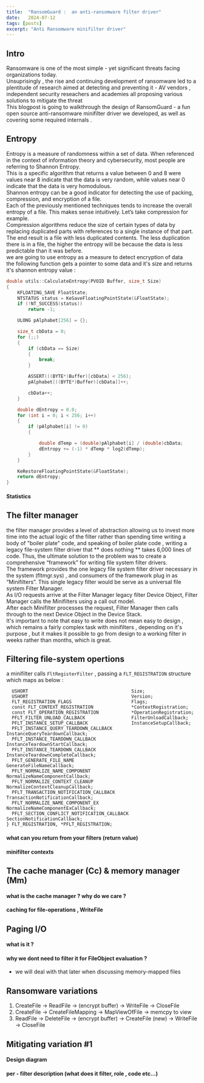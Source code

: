 ```yaml
---
title:  "RansomGuard :  an anti-ransomware filter driver"
date:   2024-07-12
tags: [posts]
excerpt: "Anti Ransomware minifilter driver"
---
```


## Intro
Ransomware is one of the most simple - yet significant threats facing organizations today. <br />
Unsuprisingly , the rise and continuing development of ransomware led to a plentitude of research aimed at detecting and preventing it -  AV vendors , independent security reseachers and academies all proposing various solutions to mitigate the threat <br /> 
This blogpost is going to walkthrough the  design of RansomGuard - a fun open source anti-ransomware minifilter driver we developed, as well as covering some required internals . <br />


## Entropy 
Entropy is a measure of randomness within a set of data. When referenced in the context of information theory and cybersecurity, most people are referring to Shannon Entropy.<br /> This is a specific algorithm that returns a value between 0 and 8 were values near 8 indicate that the data is very random, while values near 0 indicate that the data is very homodulous.<br /> 
Shannon entropy can be a good indicator for detecting the use of packing, compression, and encryption of a file.<br />  Each of the previously mentioned techniques tends to increase the overall entropy of a file. This makes sense intuitively. Let’s take compression for example.<br />  Compression algorithms reduce the size of certain types of data by replacing duplicated parts with references to a single instance of that part. The end result is a file with less duplicated contents. The less duplication there is in a file, the higher the entropy will be because the data is less predictable than it was before.<br /> 
we are going to use entropy as a measure to detect encryption of data <br /> 
the following function gets a pointer to some data and it's size and returns it's shannon entropy value :<br />
```cpp
double utils::CalculateEntropy(PVOID Buffer, size_t Size)
{
    KFLOATING_SAVE FloatState;
    NTSTATUS status = KeSaveFloatingPointState(&FloatState);
    if (!NT_SUCCESS(status))
        return -1;

    ULONG pAlphabet[256] = {};

    size_t cbData = 0;
    for (;;)
    {
        if (cbData == Size)
        {
            break;
        }

        ASSERT(((BYTE*)Buffer)[cbData] < 256);
        pAlphabet[((BYTE*)Buffer)[cbData]]++;

        cbData++;
    }

    double dEntropy = 0.0;
    for (int i = 0; i < 256; i++)
    {
        if (pAlphabet[i] != 0)
        {

            double dTemp = (double)pAlphabet[i] / (double)cbData;
            dEntropy += (-1) * dTemp * log2(dTemp);
        }
    }

    KeRestoreFloatingPointState(&FloatState);
    return dEntropy;
}
```

#### Statistics  



## The filter manager 
the filter manager provides a level of abstraction allowing us  to invest more time into the actual logic of the filter rather than spending time writing a body of "boiler plate" code, and speaking of boiler plate code , writing a legacy file-system filter driver that ** does nothing ** takes 6,000 lines of code. 
Thus, the ultimate solution to the problem was to create a comprehensive “framework” for writing file system filter drivers.<br /> The framework provides the one legacy file system filter driver necessary in the system (fltmgr.sys) , and consumers of the framework plug in as “Minifilters”. This single legacy filter would be serve as a universal file system Filter Manager.<br /> As I/O requests arrive at the Filter Manager legacy filter Device Object, Filter Manager calls the Minifilters using a call out model.<br /> After each Minifilter processes the request, Filter Manager then calls through to the next Device Object in the Device Stack. <br />
It's important to note that easy to write does not mean easy to design , which remains a fairly complex task with minifilters , depending on it's purpose , but it makes it possible to go from design to a working filter in weeks rather than months, which is great. <br />


## Filtering file-system opertions 
a minifilter calls ```FltRegisterFilter``` , passing a ```FLT_REGISTRATION``` structure which maps as below : 
``` typedef struct _FLT_REGISTRATION {
  USHORT                                      Size;
  USHORT                                      Version;
  FLT_REGISTRATION_FLAGS                      Flags;
  const FLT_CONTEXT_REGISTRATION              *ContextRegistration;
  const FLT_OPERATION_REGISTRATION            *OperationRegistration;
  PFLT_FILTER_UNLOAD_CALLBACK                 FilterUnloadCallback;
  PFLT_INSTANCE_SETUP_CALLBACK                InstanceSetupCallback;
  PFLT_INSTANCE_QUERY_TEARDOWN_CALLBACK       InstanceQueryTeardownCallback;
  PFLT_INSTANCE_TEARDOWN_CALLBACK             InstanceTeardownStartCallback;
  PFLT_INSTANCE_TEARDOWN_CALLBACK             InstanceTeardownCompleteCallback;
  PFLT_GENERATE_FILE_NAME                     GenerateFileNameCallback;
  PFLT_NORMALIZE_NAME_COMPONENT               NormalizeNameComponentCallback;
  PFLT_NORMALIZE_CONTEXT_CLEANUP              NormalizeContextCleanupCallback;
  PFLT_TRANSACTION_NOTIFICATION_CALLBACK      TransactionNotificationCallback;
  PFLT_NORMALIZE_NAME_COMPONENT_EX            NormalizeNameComponentExCallback;
  PFLT_SECTION_CONFLICT_NOTIFICATION_CALLBACK SectionNotificationCallback;
} FLT_REGISTRATION, *PFLT_REGISTRATION;
``` 

#### what can you return from your filters (return value) 

#### minifilter contexts 

## The cache manager (Cc) & memory manager (Mm)

#### what is the cache manager ? why do we care ? 

#### caching for file-operations , WriteFile



## Paging I/O 
 
#### what is it ? 
#### why we dont need to filter it for FileObject evaluation ? 
-  we will deal with that later when discussing memory-mapped files 

## Ransomware variations 
 
1. CreateFile -> ReadFile -> (encrypt buffer) -> WriteFile -> CloseFile
2. CreateFile -> CreateFileMapping -> MapViewOfFile -> memcpy to view
3. ReadFile -> DeleteFile -> (encrypt buffer) -> CreateFile (new) -> WriteFile -> CloseFile



## Mitigating variation #1 

#### Design diagram 

#### per - filter description (what does it filter, role , code etc...) 
